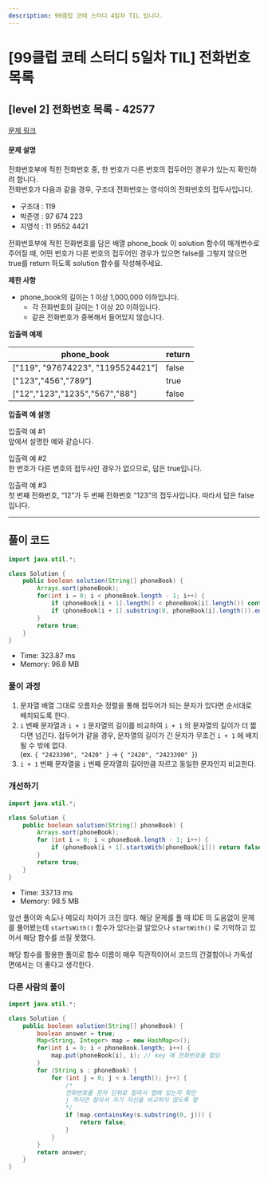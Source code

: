 ```yaml
---
description: 99클럽 코테 스터디 4일차 TIL 입니다.
---
```


# \[99클럽 코테 스터디 5일차 TIL]  전화번호 목록

## \[level 2] 전화번호 목록 - 42577

[문제 링크](https://school.programmers.co.kr/learn/courses/30/lessons/42577)

#### 문제 설명

전화번호부에 적힌 전화번호 중, 한 번호가 다른 번호의 접두어인 경우가 있는지 확인하려 합니다.\
전화번호가 다음과 같을 경우, 구조대 전화번호는 영석이의 전화번호의 접두사입니다.

* 구조대 : 119
* 박준영 : 97 674 223
* 지영석 : 11 9552 4421

전화번호부에 적힌 전화번호를 담은 배열 phone\_book 이 solution 함수의 매개변수로 주어질 때, 어떤 번호가 다른 번호의 접두어인 경우가 있으면 false를 그렇지 않으면 true를 return 하도록 solution 함수를 작성해주세요.

**제한 사항**

* phone\_book의 길이는 1 이상 1,000,000 이하입니다.
  * 각 전화번호의 길이는 1 이상 20 이하입니다.
  * 같은 전화번호가 중복해서 들어있지 않습니다.

**입출력 예제**

| phone\_book                        | return |
| ---------------------------------- | ------ |
| \["119", "97674223", "1195524421"] | false  |
| \["123","456","789"]               | true   |
| \["12","123","1235","567","88"]    | false  |

**입출력 예 설명**

입출력 예 #1\
앞에서 설명한 예와 같습니다.

입출력 예 #2\
한 번호가 다른 번호의 접두사인 경우가 없으므로, 답은 true입니다.

입출력 예 #3\
첫 번째 전화번호, “12”가 두 번째 전화번호 “123”의 접두사입니다. 따라서 답은 false입니다.

***

## 풀이 코드

```java
import java.util.*;

class Solution {
    public boolean solution(String[] phoneBook) {
        Arrays.sort(phoneBook);
        for(int i = 0; i < phoneBook.length - 1; i++) {
            if (phoneBook[i + 1].length() < phoneBook[i].length()) continue;
            if (phoneBook[i + 1].substring(0, phoneBook[i].length()).equals(phoneBook[i])) return false;
        }
        return true;
    }
}
```

* Time: 323.87 ms
* Memory: 96.8 MB

### 풀이 과정

1. 문자열 배열 그대로 오름차순 정렬을 통해 접두어가 되는 문자가 있다면 순서대로 배치되도록 한다.
2. `i` 번째 문자열과 `i + 1` 문자열의 길이를 비교하여 `i + 1` 의 문자열의 길이가 더 짧다면 넘긴다. 접두어가 같을 경우, 문자열의 길이가 긴 문자가 무조건 `i + 1` 에 배치될 수 밖에 없다.\
   (ex. `{ "2423390", "2420" }` -> `{ "2420", "2423390" }`)
3. `i + 1` 번째 문자열을 `i` 번째 문자열의 길이만큼 자르고 동일한 문자인지 비교한다.

### 개선하기

```java
import java.util.*;

class Solution {
    public boolean solution(String[] phoneBook) {
        Arrays.sort(phoneBook);
        for (int i = 0; i < phoneBook.length - 1; i++) {
            if (phoneBook[i + 1].startsWith(phoneBook[i])) return false;
        }
        return true;
    }
}
```

* Time: 337.13 ms
* Memory: 98.5 MB

앞선 풀이와 속도나 메모리 차이가 크진 않다. 해당 문제를 풀 때 IDE 의 도움없이 문제를 풀어봤는데 `startsWith()` 함수가 있다는걸 알았으나 `startWith()` 로 기억하고 있어서 해당 함수를 쓰질 못했다.

해당 함수를 활용한 풀이로 함수 이름이 매우 직관적이어서 코드의 간결함이나 가독성 면에서는 더 좋다고 생각한다.

### 다른 사람의 풀이

```java
import java.util.*;

class Solution {
    public boolean solution(String[] phoneBook) {
        boolean answer = true;
        Map<String, Integer> map = new HashMap<>();
        for(int i = 0; i < phoneBook.length; i++) {
            map.put(phoneBook[i], i); // key 에 전화번호를 할당
        }
        for (String s : phoneBook) {
            for (int j = 0; j < s.length(); j++) {
                /*
                전화번호를 문자 단위로 잘라서 맵에 있는지 확인
                j 까지만 잘라서 자기 자신을 비교하지 않도록 함
                */
                if (map.containsKey(s.substring(0, j))) {
                    return false;
                }
            }
        }
        return answer;
    }
}
```
